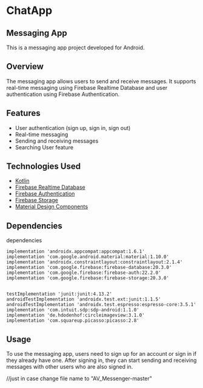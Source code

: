 # ChatApp

## Messaging App

This is a messaging app project developed for Android.

## Overview

The messaging app allows users to send and receive messages. It supports real-time messaging using Firebase Realtime Database and user authentication using Firebase Authentication. 

## Features

- User authentication (sign up, sign in, sign out)
- Real-time messaging
- Sending and receiving messages
- Searching User feature

## Technologies Used

- [Kotlin](https://kotlinlang.org/)
- [Firebase Realtime Database](https://firebase.google.com/docs/database)
- [Firebase Authentication](https://firebase.google.com/docs/auth)
- [Firebase Storage](https://firebase.google.com/docs/storage)
- [Material Design Components](https://m2.material.io/develop/android)

## Dependencies

dependencies 

    implementation 'androidx.appcompat:appcompat:1.6.1'
    implementation 'com.google.android.material:material:1.10.0'
    implementation 'androidx.constraintlayout:constraintlayout:2.1.4'
    implementation 'com.google.firebase:firebase-database:20.3.0'
    implementation 'com.google.firebase:firebase-auth:22.2.0'
    implementation 'com.google.firebase:firebase-storage:20.3.0'


    testImplementation 'junit:junit:4.13.2'
    androidTestImplementation 'androidx.test.ext:junit:1.1.5'
    androidTestImplementation 'androidx.test.espresso:espresso-core:3.5.1'
    implementation 'com.intuit.sdp:sdp-android:1.1.0'
    implementation 'de.hdodenhof:circleimageview:3.1.0'
    implementation 'com.squareup.picasso:picasso:2.8'



## Usage

To use the messaging app, users need to sign up for an account or sign in if they already have one. After signing in, they can start sending and receiving messages with other users who are also signed in.



//just in case change file name to "AV_Messenger-master"



